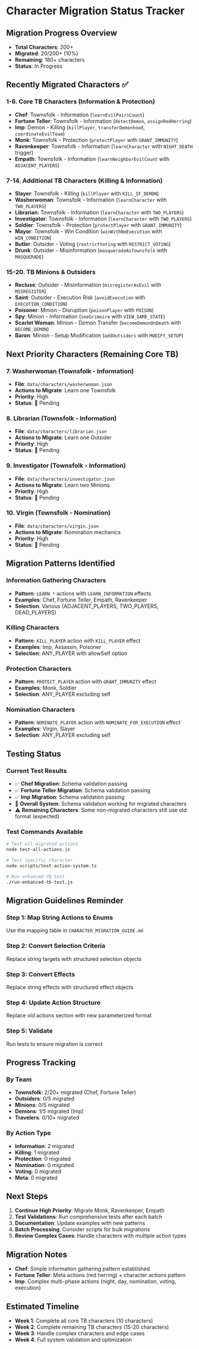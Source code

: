 # Character Migration Status Tracker

## Migration Progress Overview
- **Total Characters**: 200+ 
- **Migrated**: 20/200+ (10%)
- **Remaining**: 180+ characters
- **Status**: In Progress

## Recently Migrated Characters ✅

### 1-6. Core TB Characters (Information & Protection)
- **Chef**: Townsfolk - Information (`learnEvilPairsCount`)
- **Fortune Teller**: Townsfolk - Information (`detectDemon`, `assignRedHerring`)
- **Imp**: Demon - Killing (`killPlayer`, `transferDemonhood`, `coordinateEvilTeam`)
- **Monk**: Townsfolk - Protection (`protectPlayer` with `GRANT_IMMUNITY`)
- **Ravenkeeper**: Townsfolk - Information (`learnCharacter` with `NIGHT_DEATH` trigger)
- **Empath**: Townsfolk - Information (`learnNeighborEvilCount` with `ADJACENT_PLAYERS`)

### 7-14. Additional TB Characters (Killing & Information)
- **Slayer**: Townsfolk - Killing (`killPlayer` with `KILL_IF_DEMON`)
- **Washerwoman**: Townsfolk - Information (`learnCharacter` with `TWO_PLAYERS`)
- **Librarian**: Townsfolk - Information (`learnCharacter` with `TWO_PLAYERS`)
- **Investigator**: Townsfolk - Information (`learnCharacter` with `TWO_PLAYERS`)
- **Soldier**: Townsfolk - Protection (`protectPlayer` with `GRANT_IMMUNITY`)
- **Mayor**: Townsfolk - Win Condition (`winWithNoExecution` with `WIN_CONDITION`)
- **Butler**: Outsider - Voting (`restrictVoting` with `RESTRICT_VOTING`)
- **Drunk**: Outsider - Misinformation (`masqueradeAsTownsfolk` with `MASQUERADE`)

### 15-20. TB Minions & Outsiders
- **Recluse**: Outsider - Misinformation (`misregisterAsEvil` with `MISREGISTER`)
- **Saint**: Outsider - Execution Risk (`avoidExecution` with `EXECUTION_CONDITION`)
- **Poisoner**: Minion - Disruption (`poisonPlayer` with `POISON`)
- **Spy**: Minion - Information (`seeGrimoire` with `VIEW_GAME_STATE`)
- **Scarlet Woman**: Minion - Demon Transfer (`becomeDemonOnDeath` with `BECOME_DEMON`)
- **Baron**: Minion - Setup Modification (`addOutsiders` with `MODIFY_SETUP`)

## Next Priority Characters (Remaining Core TB)

### 7. Washerwoman (Townsfolk - Information)
- **File**: `data/characters/washerwoman.json`
- **Actions to Migrate**: Learn one Townsfolk
- **Priority**: High
- **Status**: 🔄 Pending

### 8. Librarian (Townsfolk - Information)
- **File**: `data/characters/librarian.json`
- **Actions to Migrate**: Learn one Outsider
- **Priority**: High
- **Status**: 🔄 Pending

### 9. Investigator (Townsfolk - Information)
- **File**: `data/characters/investigator.json`
- **Actions to Migrate**: Learn two Minions
- **Priority**: High
- **Status**: 🔄 Pending

### 10. Virgin (Townsfolk - Nomination)
- **File**: `data/characters/virgin.json`
- **Actions to Migrate**: Nomination mechanics
- **Priority**: High
- **Status**: 🔄 Pending

## Migration Patterns Identified

### Information Gathering Characters
- **Pattern**: `LEARN_*` actions with `LEARN_INFORMATION` effects
- **Examples**: Chef, Fortune Teller, Empath, Ravenkeeper
- **Selection**: Various (ADJACENT_PLAYERS, TWO_PLAYERS, DEAD_PLAYERS)

### Killing Characters
- **Pattern**: `KILL_PLAYER` action with `KILL_PLAYER` effect
- **Examples**: Imp, Assassin, Poisoner
- **Selection**: ANY_PLAYER with allowSelf option

### Protection Characters
- **Pattern**: `PROTECT_PLAYER` action with `GRANT_IMMUNITY` effect
- **Examples**: Monk, Soldier
- **Selection**: ANY_PLAYER excluding self

### Nomination Characters
- **Pattern**: `NOMINATE_PLAYER` action with `NOMINATE_FOR_EXECUTION` effect
- **Examples**: Virgin, Slayer
- **Selection**: ANY_PLAYER excluding self

## Testing Status

### Current Test Results
- ✅ **Chef Migration**: Schema validation passing
- ✅ **Fortune Teller Migration**: Schema validation passing  
- ✅ **Imp Migration**: Schema validation passing
- 🔄 **Overall System**: Schema validation working for migrated characters
- ⚠️ **Remaining Characters**: Some non-migrated characters still use old format (expected)

### Test Commands Available
```bash
# Test all migrated actions
node test-all-actions.js

# Test specific character
node scripts/test-action-system.ts

# Run enhanced TB test
./run-enhanced-tb-test.js
```

## Migration Guidelines Reminder

### Step 1: Map String Actions to Enums
Use the mapping table in `CHARACTER_MIGRATION_GUIDE.md`

### Step 2: Convert Selection Criteria
Replace string targets with structured selection objects

### Step 3: Convert Effects
Replace string effects with structured effect objects

### Step 4: Update Action Structure
Replace old actions section with new parameterized format

### Step 5: Validate
Run tests to ensure migration is correct

## Progress Tracking

### By Team
- **Townsfolk**: 2/20+ migrated (Chef, Fortune Teller)
- **Outsiders**: 0/5 migrated
- **Minions**: 0/5 migrated  
- **Demons**: 1/5 migrated (Imp)
- **Travelers**: 0/10+ migrated

### By Action Type
- **Information**: 2 migrated
- **Killing**: 1 migrated
- **Protection**: 0 migrated
- **Nomination**: 0 migrated
- **Voting**: 0 migrated
- **Meta**: 0 migrated

## Next Steps

1. **Continue High Priority**: Migrate Monk, Ravenkeeper, Empath
2. **Test Validations**: Run comprehensive tests after each batch
3. **Documentation**: Update examples with new patterns
4. **Batch Processing**: Consider scripts for bulk migrations
5. **Review Complex Cases**: Handle characters with multiple action types

## Migration Notes

- **Chef**: Simple information gathering pattern established
- **Fortune Teller**: Meta actions (red herring) + character actions pattern
- **Imp**: Complex multi-phase actions (night, day, nomination, voting, execution)

## Estimated Timeline

- **Week 1**: Complete all core TB characters (10 characters)
- **Week 2**: Complete remaining TB characters (15-20 characters)  
- **Week 3**: Handle complex characters and edge cases
- **Week 4**: Full system validation and optimization
